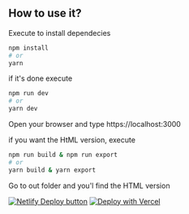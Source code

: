
## How to use it?

Execute to install dependecies

```bash
npm install
# or
yarn
```

if it's done execute

```bash
npm run dev
# or
yarn dev
```

Open your browser and type https://localhost:3000

if you want the HtML version, execute

```bash
npm run build & npm run export
# or
yarn build & yarn export
```

Go to out folder and you'l find the HTML version

[![Netlify Deploy button](https://www.netlify.com/img/deploy/button.svg)](https://app.netlify.com/start/deploy?repository=https://github.com/themeptation/ComingSoon)
[![Deploy with Vercel](https://vercel.com/button)](https://vercel.com/new/git/external?repository-url=https://github.com/themeptation/ComingSoon)
